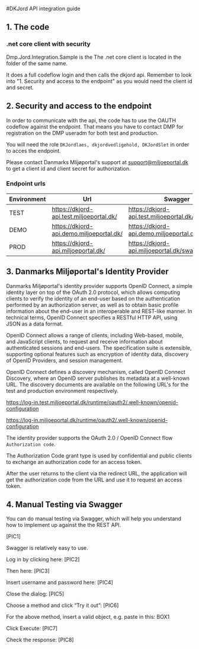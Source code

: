 #DKJord API integration guide

## 1. The code
### .net core client with security
Dmp.Jord.Integration.Sample is the The .net core client is located in the folder of the same name.

It does a full codeflow login and then calls the dkjord api. Remember to look into "1. Security and access to the endpoint" as you would need the client id and secret.


## 2. Security and access to the endpoint

In order to communicate with the api, the code has to use the OAUTH codeflow against the endpoint. That means you have to contact DMP for registration on the DMP useradm for both test and production.

You will need the role `DKJordlaes, dkjordvedligehold, DKJordSlet` in order to acces the endpoint. 

Please contact Danmarks Mlijøportal's support at support@miljoeportal.dk to get a client id and client secret for authorization.

### Endpoint urls

| Environment | Url |Swagger | Swagger definintion|
| ----------- | ---------------- |----|---|
| TEST        |  https://dkjord-api.test.miljoeportal.dk/ | https://dkjord-api.test.miljoeportal.dk/swagger/ |https://dkjord-api.test.miljoeportal.dk/swagger/v1/swagger.json |
| DEMO        | https://dkjord-api.demo.miljoeportal.dk/ | https://dkjord-api.demo.miljoeportal.dk/swagger/ |https://dkjord-api.demo.miljoeportal.dk/swagger/v1/swagger.json |
| PROD        | https://dkjord-api.miljoeportal.dk/ | https://dkjord-api.miljoeportal.dk/swagger/ |https://dkjord-api.miljoeportal.dk/swagger/v1/swagger.json |


## 3. Danmarks Miljøportal's Identity Provider
Danmarks Miljøportal's identity provider supports OpenID Connect, a simple identity layer on top of the OAuth 2.0 protocol, which allows computing clients to verify the identity of an end-user based on the authentication performed by an authorization server, as well as to obtain basic profile information about the end-user in an interoperable and REST-like manner. In technical terms, OpenID Connect specifies a RESTful HTTP API, using JSON as a data format.

OpenID Connect allows a range of clients, including Web-based, mobile, and JavaScript clients, to request and receive information about authenticated sessions and end-users. The specification suite is extensible, supporting optional features such as encryption of identity data, discovery of OpenID Providers, and session management.

OpenID Connect defines a discovery mechanism, called OpenID Connect Discovery, where an OpenID server publishes its metadata at a well-known URL. The discovery documents are available on the following URL's for the test and production environment respectively.

https://log-in.test.miljoeportal.dk/runtime/oauth2/.well-known/openid-configuration

https://log-in.miljoeportal.dk/runtime/oauth2/.well-known/openid-configuration


The identity provider supports the OAuth 2.0 / OpenID Connect flow ``Authorization code``.

The Authorization Code grant type is used by confidential and public clients to exchange an authorization code for an access token.

After the user returns to the client via the redirect URL, the application will get the authorization code from the URL and use it to request an access token.

## 4. Manual Testing via Swagger

You can do manual testing via Swagger, which will help you understand how to implement up against the the REST API.

[PIC1]

Swagger is relatively easy to use.
 
Log in by clicking here:
[PIC2]

Then here:
[PIC3]

Insert username and password here:
[PIC4]

Close the dialog:
[PIC5]

Choose a method and click “Try it out”:
[PIC6]

For the above method, insert a valid object, e.g. paste in this:
BOX1

Click Execute:
[PIC7]

Check the response:
[PIC8]
